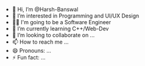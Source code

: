 - 👋 Hi, I’m @Harsh-Banswal
- 👀 I’m interested in Programming and UI/UX Design
- 🧑‍💻 I'm going to be a Software Engineer
- 🌱 I’m currently learning C++/Web-Dev
- 💞️ I’m looking to collaborate on ...
- 📫 How to reach me ...
- 😄 Pronouns: ...
- ⚡ Fun fact: ...

<!---
Harsh-Banswal/Harsh-Banswal is a ✨ special ✨ repository because its `README.md` (this file) appears on your GitHub profile.
You can click the Preview link to take a look at your changes.
--->
